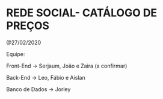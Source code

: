 # REDE SOCIAL- CATÁLOGO DE PREÇOS

@27/02/2020

Equipe:

Front-End -> Serjaum, João e Zaira (a confirmar)

Back-End -> Leo, Fábio e Aislan

Banco de Dados -> Jorley

